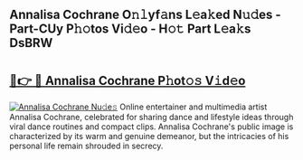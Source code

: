 ## Annalisa Cochrane O𝚗𝚕yf𝚊ns L𝚎a𝚔ed N𝚞𝚍es - Part-CUy P𝚑𝚘tos Vi𝚍𝚎o - H𝚘𝚝 Part L𝚎a𝚔s DsBRW

# <h2><a href="http://kf4km5d.oniu.top/?m=Annalisa+Cochrane">🔗👉 🔴 Annalisa Cochrane P𝚑ot𝚘𝚜 V𝚒d𝚎o</a></h2>

[![Annalisa Cochrane Nu𝚍e𝚜](https://i.imgur.com/0qMVB7G.gif)](http://kf4km5d.oniu.top/?m=Annalisa+Cochrane)
Online entertainer and multimedia artist Annalisa Cochrane, celebrated for sharing dance and lifestyle ideas through viral dance routines and compact clips. Annalisa Cochrane's public image is characterized by its warm and genuine demeanor, but the intricacies of his personal life remain shrouded in secrecy.  
